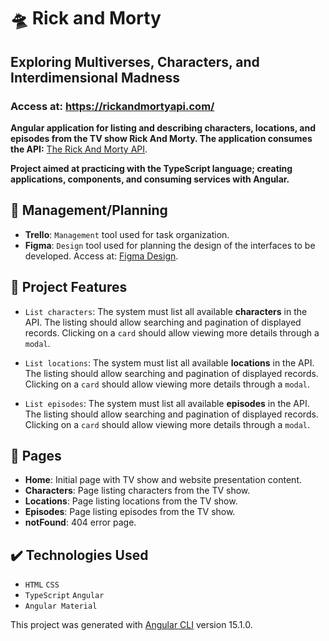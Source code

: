 # 🛸 Rick and Morty
## Exploring Multiverses, Characters, and Interdimensional Madness

### Access at: https://rickandmortyapi.com/

**Angular application for listing and describing characters, locations, and episodes from the TV show Rick And Morty. The application consumes the API:** [The Rick And Morty API](https://rickandmortyapi.com/).

**Project aimed at practicing with the TypeScript language; creating applications, components, and consuming services with Angular.**

## 📅 Management/Planning
- **Trello**: `Management` tool used for task organization.
- **Figma**: `Design` tool used for planning the design of the interfaces to be developed. Access at: [Figma Design](https://www.figma.com/file/orCZxbI4KQv64trLAH97g1/Rick-and-Morty?type=design&node-id=0%3A1&mode=design&t=FVSUtEs491r97LWL-1).

## 🔨 Project Features
- `List characters`: The system must list all available **characters** in the API. The listing should allow searching and pagination of displayed records. Clicking on a `card` should allow viewing more details through a `modal`.

- `List locations`: The system must list all available **locations** in the API. The listing should allow searching and pagination of displayed records. Clicking on a `card` should allow viewing more details through a `modal`.

- `List episodes`: The system must list all available **episodes** in the API. The listing should allow searching and pagination of displayed records. Clicking on a `card` should allow viewing more details through a `modal`.

## 🧩 Pages
- **Home**: Initial page with TV show and website presentation content.
- **Characters**: Page listing characters from the TV show.
- **Locations**: Page listing locations from the TV show.
- **Episodes**: Page listing episodes from the TV show.
- **notFound**: 404 error page.

## ✔️ Technologies Used
- `HTML`  `CSS`
- `TypeScript`  `Angular`
- `Angular Material`

This project was generated with [Angular CLI](https://github.com/angular/angular-cli) version 15.1.0.
